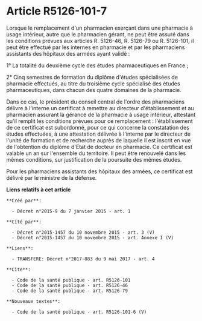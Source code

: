 # Article R5126-101-7

Lorsque le remplacement d'un pharmacien exerçant dans une pharmacie à usage intérieur, autre que le pharmacien gérant, ne
peut être assuré dans les conditions prévues aux articles R. 5126-46, R. 5126-79 ou R. 5126-101, il peut être effectué par
les internes en pharmacie et par les pharmaciens assistants des hôpitaux des armées ayant validé : 

1° La totalité du deuxième cycle des études pharmaceutiques en France ; 

2° Cinq semestres de formation du diplôme d'études spécialisées de pharmacie effectués, au titre du troisième cycle
spécialisé des études pharmaceutiques, dans chacun des quatre domaines de la pharmacie. 

Dans ce cas, le président du conseil central de l'ordre des pharmaciens délivre à l'interne un certificat à remettre au
directeur d'établissement et au pharmacien assurant la gérance de la pharmacie à usage intérieur, attestant qu'il remplit les
conditions prévues pour ce remplacement : l'établissement de ce certificat est subordonné, pour ce qui concerne la
constatation des études effectuées, à une attestation délivrée à l'interne par le directeur de l'unité de formation et de
recherche auprès de laquelle il est inscrit en vue de l'obtention du diplôme d'Etat de docteur en pharmacie. Ce certificat
est valable un an sur l'ensemble du territoire. Il peut être renouvelé dans les mêmes conditions, sur justification de la
poursuite des mêmes études. 

Pour les pharmaciens assistants des hôpitaux des armées, ce certificat est délivré par le ministre de la défense.

**Liens relatifs à cet article**

	**Créé par**:

	  - Décret n°2015-9 du 7 janvier 2015 - art. 1

	**Cité par**:

	  - Décret n°2015-1457 du 10 novembre 2015 - art. 3 (V)
	  - Décret n°2015-1457 du 10 novembre 2015 - art. Annexe I (V)

	**Liens**:

	  - TRANSFERE: Décret n°2017-883 du 9 mai 2017 - art. 4

	**Cite**:

	  - Code de la santé publique - art. R5126-101
	  - Code de la santé publique - art. R5126-46
	  - Code de la santé publique - art. R5126-79

	**Nouveaux textes**:

	  - Code de la santé publique - art. R5126-101-6 (V)
